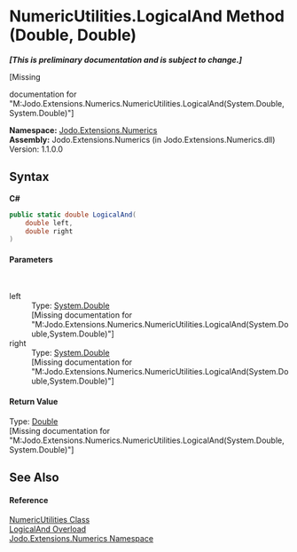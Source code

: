 # NumericUtilities.LogicalAnd Method (Double, Double)
 _**\[This is preliminary documentation and is subject to change.\]**_

\[Missing <summary> documentation for "M:Jodo.Extensions.Numerics.NumericUtilities.LogicalAnd(System.Double,System.Double)"\]

**Namespace:**&nbsp;<a href="N_Jodo_Extensions_Numerics">Jodo.Extensions.Numerics</a><br />**Assembly:**&nbsp;Jodo.Extensions.Numerics (in Jodo.Extensions.Numerics.dll) Version: 1.1.0.0

## Syntax

**C#**<br />
``` C#
public static double LogicalAnd(
	double left,
	double right
)
```


#### Parameters
&nbsp;<dl><dt>left</dt><dd>Type: <a href="https://docs.microsoft.com/dotnet/api/system.double" target="_blank" rel="noopener noreferrer">System.Double</a><br />\[Missing <param name="left"/> documentation for "M:Jodo.Extensions.Numerics.NumericUtilities.LogicalAnd(System.Double,System.Double)"\]</dd><dt>right</dt><dd>Type: <a href="https://docs.microsoft.com/dotnet/api/system.double" target="_blank" rel="noopener noreferrer">System.Double</a><br />\[Missing <param name="right"/> documentation for "M:Jodo.Extensions.Numerics.NumericUtilities.LogicalAnd(System.Double,System.Double)"\]</dd></dl>

#### Return Value
Type: <a href="https://docs.microsoft.com/dotnet/api/system.double" target="_blank" rel="noopener noreferrer">Double</a><br />\[Missing <returns> documentation for "M:Jodo.Extensions.Numerics.NumericUtilities.LogicalAnd(System.Double,System.Double)"\]

## See Also


#### Reference
<a href="T_Jodo_Extensions_Numerics_NumericUtilities">NumericUtilities Class</a><br /><a href="Overload_Jodo_Extensions_Numerics_NumericUtilities_LogicalAnd">LogicalAnd Overload</a><br /><a href="N_Jodo_Extensions_Numerics">Jodo.Extensions.Numerics Namespace</a><br />